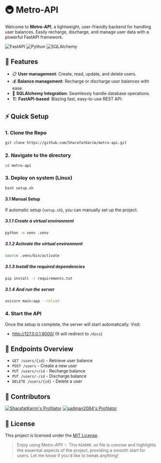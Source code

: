 # 🚇 Metro-API

Welcome to **Metro-API**, a lightweight, user-friendly backend for handling user balances. Easily recharge, discharge, and manage user data with a powerful FastAPI framework.

![FastAPI](https://img.shields.io/badge/FastAPI-005571?style=for-the-badge&logo=fastapi)
![Python](https://img.shields.io/badge/Python-3776AB?style=for-the-badge&logo=python)
![SQLAlchemy](https://img.shields.io/badge/SQLAlchemy-CA2430?style=for-the-badge&logo=python)

## 🚀 Features

- 📋 **User management**: Create, read, update, and delete users.
- 💰 **Balance management**: Recharge or discharge user balances with ease.
- 🔄 **SQLAlchemy Integration**: Seamlessly handle database operations.
- 🏗️ **FastAPI-based**: Blazing fast, easy-to-use REST API.

## ⚡ Quick Setup

### 1. Clone the Repo

```bash
git clone https://github.com/SharafatKarim/metro-api.git
```

### 2. Navigate to the directory

```bash
cd metro-api
```

### 3. Deploy on system (Linux)

```bash
bash setup.sh
```

#### 3.1 Manual Setup

If automatic setup (`setup.sh`), you can manually set up the project.

##### 3.1.1 Create a virtual environment

```bash
python -m venv .venv
```

##### 3.1.2 Activate the virtual environment

```bash
source .venv/bin/activate
```

##### 3.1.3 Install the required dependencies

```bash
pip install -r requirements.txt
```

##### 3.1.4 And run the server

```bash
uvicorn main:app --reload
```

### 4. Start the API

Once the setup is complete, the server will start automatically. Visit:

- <http://127.0.0.1:8000/> (It will redirect to `/docs`)

## 📂 Endpoints Overview

- `GET /users/{id}` - Retrieve user balance
- `POST /users` - Create a new user
- `PUT /users/+/id` - Recharge balance
- `PUT /users/-/id` - Discharge balance
- `DELETE /users/{id}` - Delete a user

## 👥 Contributors

[![SharafatKarim's Profilator](https://profilator.deno.dev/SharafatKarim?v=1.0.0.alpha.4)](https://github.com/SharafatKarim)
[![sadman2084's Profilator](https://profilator.deno.dev/sadman2084?v=1.0.0.alpha.4)](https://github.com/sadman2084)

## 📜 License

This project is licensed under the [MIT License](LICENSE).

> Enjoy using Metro-API! ✨
> This `README.md` file is concise and highlights the essential aspects of the project, providing a smooth start for users. Let me know if you'd like to tweak anything!
